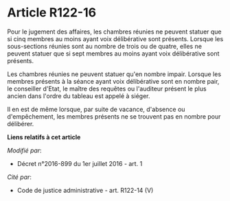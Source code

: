 # Article R122-16

Pour le jugement des affaires, les chambres réunies ne peuvent statuer que si cinq membres au moins ayant voix délibérative
sont présents. Lorsque les sous-sections réunies sont au nombre de trois ou de quatre, elles ne peuvent statuer que si sept
membres au moins ayant voix délibérative sont présents. 

Les chambres réunies ne peuvent statuer qu'en nombre impair. Lorsque les membres présents à la séance ayant voix délibérative
sont en nombre pair, le conseiller d'Etat, le maître des requêtes ou l'auditeur présent le plus ancien dans l'ordre du
tableau est appelé à siéger.

Il en est de même lorsque, par suite de vacance, d'absence ou d'empêchement, les membres présents ne se trouvent pas en
nombre pour délibérer.

**Liens relatifs à cet article**

_Modifié par_:

  - Décret n°2016-899 du 1er juillet 2016 - art. 1

_Cité par_:

  - Code de justice administrative - art. R122-14 (V)

